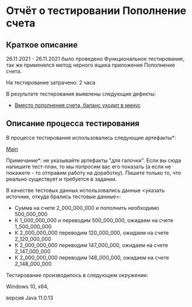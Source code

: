 # Отчёт о тестировании Пополнение счета

## Краткое описание

26.11.2021 - 26.11.2021 было проведено Функциональное тестирование, так же применялся метод черного ящика приложения Пополнение счета.

На тестирование затрачено: 2 часа

В результате тестирования выявлены следующие дефекты:

* [Вместо пополнения счета, баланс уходит в минус](https://github.com/Stjushenka/Money-Transfer/issues/1)

## Описание процесса тестирования

В процессе тестирования использовались следующие артефакты*:

[Main](https://github.com/Stjushenka/Money-Transfer/blob/main/Main.java)

Примечание*: не указывайте артефакты "для галочки". Если вы сюда напишите тест-план, то мы попросим вас его показать (а если не покажете - то отправим работу на доработку). Пишите только то, что реально существует и требуется в задании.

В качестве тестовых данных использовались данные <указать источник, откуда брались тестовые данные>:

* Сумма на счете 2_000_000_000 и пополнить необходимо 500_000_000
* К 1_000_000_000 и переводим 500_000_000, ожидаем на счете 1_500_000_000 
* К 2_000_000_000 переводим 120_000_000, ожидаем на счете 2_120_000_000
* К 2_000_000_000 переводим 147_000_000, ожидаем на счете 2_147_000_000
* К 2_000_000_000 переводим 148_000_000, ожидаем на счете 2_148_000_000


Тестирование производилось в следующем окружении:

Windows 10, x64,

версия Java 11.0.13

